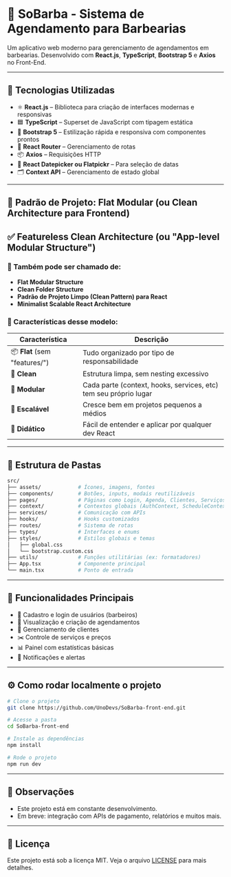 # 💈 SoBarba - Sistema de Agendamento para Barbearias

Um aplicativo web moderno para gerenciamento de agendamentos em barbearias. Desenvolvido com **React.js**, **TypeScript**, **Bootstrap 5** e **Axios** no Front-End.

---

## 🚀 Tecnologias Utilizadas

- ⚛️ **React.js** – Biblioteca para criação de interfaces modernas e responsivas
- 🟦 **TypeScript** – Superset de JavaScript com tipagem estática
- 🎨 **Bootstrap 5** – Estilização rápida e responsiva com componentes prontos
- 🔁 **React Router** – Gerenciamento de rotas
- 📦 **Axios** – Requisições HTTP
- 📅 **React Datepicker ou Flatpickr** – Para seleção de datas
- 🗂️ **Context API** – Gerenciamento de estado global

---

## 🧱 **Padrão de Projeto: Flat Modular (ou Clean Architecture para Frontend)**

## ✅ Featureless Clean Architecture (ou "App-level Modular Structure")

### 🧩 Também pode ser chamado de:

- **Flat Modular Structure**
- **Clean Folder Structure**
- **Padrão de Projeto Limpo (Clean Pattern) para React**
- **Minimalist Scalable React Architecture**


### 📌 Características desse modelo:

| Característica | Descrição |
| --- | --- |
| 📦 **Flat** (sem "features/") | Tudo organizado por tipo de responsabilidade |
| 🧼 **Clean** | Estrutura limpa, sem nesting excessivo |
| 🧩 **Modular** | Cada parte (context, hooks, services, etc) tem seu próprio lugar |
| 🚀 **Escalável** | Cresce bem em projetos pequenos a médios |
| 🧠 **Didático** | Fácil de entender e aplicar por qualquer dev React |

---


## 📁 Estrutura de Pastas

```bash
src/
├── assets/            # Ícones, imagens, fontes
├── components/        # Botões, inputs, modais reutilizáveis
├── pages/             # Páginas como Login, Agenda, Clientes, Serviços
├── context/           # Contextos globais (AuthContext, ScheduleContext)
├── services/          # Comunicação com APIs
├── hooks/             # Hooks customizados
├── routes/            # Sistema de rotas
├── types/             # Interfaces e enums
├── styles/            # Estilos globais e temas
│   ├── global.css
│   └── bootstrap.custom.css
├── utils/             # Funções utilitárias (ex: formatadores)
├── App.tsx            # Componente principal
└── main.tsx           # Ponto de entrada
```

---

## 📌 Funcionalidades Principais

- 🧑 Cadastro e login de usuários (barbeiros)
- 📅 Visualização e criação de agendamentos
- 🧔 Gerenciamento de clientes
- ✂️ Controle de serviços e preços
- 📊 Painel com estatísticas básicas
- 🔔 Notificações e alertas

---

## ⚙️ Como rodar localmente o projeto

```bash
# Clone o projeto
git clone https://github.com/UnoDevs/SoBarba-front-end.git

# Acesse a pasta
cd SoBarba-front-end

# Instale as dependências
npm install

# Rode o projeto
npm run dev
```

---

## 📌 Observações

- Este projeto está em constante desenvolvimento.
- Em breve: integração com APIs de pagamento, relatórios e muitos mais.

---

## 📄 Licença

Este projeto está sob a licença MIT. Veja o arquivo [LICENSE](LICENSE) para mais detalhes.
